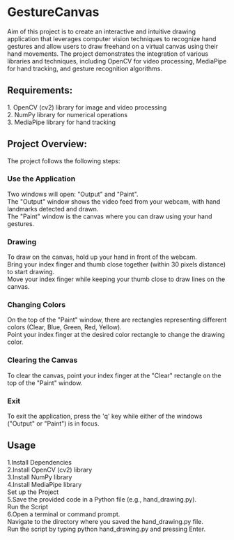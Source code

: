 <h1>GestureCanvas</h1>
Aim of this project is to create an interactive and intuitive drawing application that leverages computer vision techniques to recognize hand gestures and allow users to draw freehand on a virtual canvas using their hand movements. The project demonstrates the integration of various libraries and techniques, including OpenCV for video processing, MediaPipe for hand tracking, and gesture recognition algorithms.

<h2>Requirements:</h2>
1.	OpenCV (cv2) library for image and video processing
<br>2.	NumPy library for numerical operations
<br>3.	MediaPipe library for hand tracking

<h2>Project Overview:</h2>
The project follows the following steps: 
<br>
<h3>Use the Application </h3>
Two windows will open: "Output" and "Paint".
<br>The "Output" window shows the video feed from your webcam, with hand landmarks detected and drawn.
<br>The "Paint" window is the canvas where you can draw using your hand gestures.
<h3>Drawing </h3>
To draw on the canvas, hold up your hand in front of the webcam.
<br>Bring your index finger and thumb close together (within 30 pixels distance) to start drawing.
<br>Move your index finger while keeping your thumb close to draw lines on the canvas.
<h3>Changing Colors</h3> 
On the top of the "Paint" window, there are rectangles representing different colors (Clear, Blue, Green, Red, Yellow).
<br>Point your index finger at the desired color rectangle to change the drawing color.
<h3>Clearing the Canvas</h3> 
To clear the canvas, point your index finger at the "Clear" rectangle on the top of the "Paint" window.
<h3>Exit</h3>
To exit the application, press the 'q' key while either of the windows ("Output" or "Paint") is in focus.

<h2>Usage</h2>
1.Install Dependencies 
<br>2.Install OpenCV (cv2) library
<br>3.Install NumPy library
<br>4.Install MediaPipe library
  <br>Set up the Project 
<br>5.Save the provided code in a Python file (e.g., hand_drawing.py).
  <br>Run the Script 
<br>6.Open a terminal or command prompt.
  <br>Navigate to the directory where you saved the hand_drawing.py file.
  <br>Run the script by typing python hand_drawing.py and pressing Enter.
